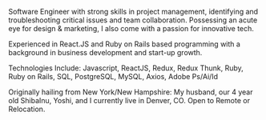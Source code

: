 

Software Engineer with strong skills in project management, identifying and troubleshooting critical issues and team collaboration. Possessing an acute eye for design & marketing, I also come with a passion for innovative tech. 

Experienced in React.JS and Ruby on Rails based programming with a background in business development and start-up growth.

Technologies Include: Javascript, ReactJS, Redux, Redux Thunk, Ruby, Ruby on Rails, SQL, PostgreSQL, MySQL, Axios, Adobe Ps/Ai/Id

Originally hailing from New York/New Hampshire: My husband, our 4 year old ShibaInu, Yoshi, and I currently live in Denver, CO. Open to Remote or Relocation.               
